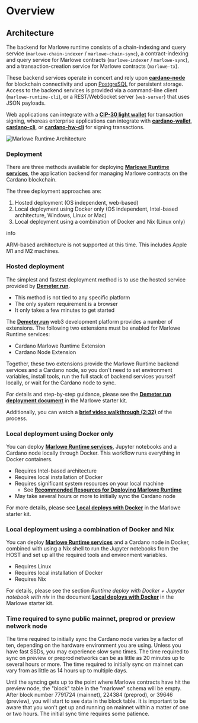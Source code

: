 # Overview

## Architecture

The backend for Marlowe runtime consists of a chain-indexing and query service (`marlowe-chain-indexer` / `marlowe-chain-sync`), a contract-indexing and query service for Marlowe contracts (`marlowe-indexer` / `marlowe-sync`), and a transaction-creation service for Marlowe contracts (`marlowe-tx`).&#x20;

These backend services operate in concert and rely upon [**cardano-node**](https://github.com/input-output-hk/cardano-node/blob/master/README.rst) for blockchain connectivity and upon [PostgreSQL](https://www.postgresql.org/) for persistent storage. Access to the backend services is provided via a command-line client (`marlowe-runtime-cli`), or a REST/WebSocket server (`web-server`) that uses JSON payloads.&#x20;

Web applications can integrate with a [**CIP-30 light wallet**](https://cips.cardano.org/cips/cip30/) for transaction signing, whereas enterprise applications can integrate with [**cardano-wallet**](https://github.com/input-output-hk/cardano-wallet/blob/master/README.md), [**cardano-cli**](https://github.com/input-output-hk/cardano-node/blob/master/cardano-cli/README.md), or [**cardano-hw-cli**](https://github.com/vacuumlabs/cardano-hw-cli/blob/develop/README.md) for signing transactions.

![Marlowe Runtime Architecture](https://docs.marlowe.iohk.io/assets/images/Marlowe-Runtime-Architecture-31-Jan-2024-96a2a56901d6ef3b014a1c1f4b480e87.png)

### Deployment <a href="#overview-of-marlowe-architecture" id="overview-of-marlowe-architecture"></a>

There are three methods available for deploying [**Marlowe Runtime services**](https://docs.marlowe.iohk.io/docs/platform-and-architecture/architecture), the application backend for managing Marlowe contracts on the Cardano blockchain.

The three deployment approaches are:

1. Hosted deployment (OS independent, web-based)
2. Local deployment using Docker only (OS independent, Intel-based architecture, Windows, Linux or Mac)
3. Local deployment using a combination of Docker and Nix (Linux only)

info

ARM-based architecture is not supported at this time. This includes Apple M1 and M2 machines.

### Hosted deployment[​](https://docs.marlowe.iohk.io/tutorials/guides/deployment-options#hosted-deployment) <a href="#hosted-deployment" id="hosted-deployment"></a>

The simplest and fastest deployment method is to use the hosted service provided by [**Demeter.run**](https://demeter.run/).

* This method is not tied to any specific platform
* The only system requirement is a browser
* It only takes a few minutes to get started

The [**Demeter.run**](https://demeter.run/) web3 development platform provides a number of extensions. The following two extensions must be enabled for Marlowe Runtime services:

* Cardano Marlowe Runtime Extension
* Cardano Node Extension

Together, these two extensions provide the Marlowe Runtime backend services and a Cardano node, so you don't need to set environment variables, install tools, run the full stack of backend services yourself locally, or wait for the Cardano node to sync.

For details and step-by-step guidance, please see the [**Demeter run deployment document**](https://github.com/input-output-hk/marlowe-starter-kit/blob/main/docs/demeter-run.md) in the Marlowe starter kit.

Additionally, you can watch a [**brief video walkthrough (2:32)**](https://www.youtube.com/watch?v=IHfVRO\_7KeM\&list=PLnPTB0CuBOByGbvUmubLs0a3Y0b\_HqGPD\&index=3) of the process.

### Local deployment using Docker only[​](https://docs.marlowe.iohk.io/tutorials/guides/deployment-options#local-deployment-using-docker-only) <a href="#local-deployment-using-docker-only" id="local-deployment-using-docker-only"></a>

You can deploy [**Marlowe Runtime services**](https://docs.marlowe.iohk.io/docs/platform-and-architecture/architecture), Jupyter notebooks and a Cardano node locally through Docker. This workflow runs everything in Docker containers.

* Requires Intel-based architecture
* Requires local installation of Docker
* Requires significant system resources on your local machine
  * See [**Recommended Resources for Deploying Marlowe Runtime**](https://github.com/input-output-hk/marlowe-cardano/blob/main/marlowe-runtime/doc/resources.md)
* May take several hours or more to initially sync the Cardano node

For more details, please see [**Local deploys with Docker**](https://github.com/input-output-hk/marlowe-starter-kit/blob/main/docs/docker.md) in the Marlowe starter kit.

### Local deployment using a combination of Docker and Nix[​](https://docs.marlowe.iohk.io/tutorials/guides/deployment-options#local-deployment-using-a-combination-of-docker-and-nix) <a href="#local-deployment-using-a-combination-of-docker-and-nix" id="local-deployment-using-a-combination-of-docker-and-nix"></a>

You can deploy [**Marlowe Runtime services**](https://docs.marlowe.iohk.io/docs/platform-and-architecture/architecture) and a Cardano node in Docker, combined with using a Nix shell to run the Jupyter notebooks from the HOST and set up all the required tools and environment variables.

* Requires Linux
* Requires local installation of Docker
* Requires Nix

For details, please see the section _Runtime deploy with Docker + Jupyter notebook with nix_ in the document [**Local deploys with Docker**](https://github.com/input-output-hk/marlowe-starter-kit/blob/main/docs/docker.md#runtime-deploy-with-docker--jupyter-notebook-with-nix) in the Marlowe starter kit.

### Time required to sync public mainnet, preprod or preview network node[​](https://docs.marlowe.iohk.io/tutorials/guides/deployment-options#time-required-to-sync-public-mainnet-preprod-or-preview-network-node) <a href="#time-required-to-sync-public-mainnet-preprod-or-preview-network-node" id="time-required-to-sync-public-mainnet-preprod-or-preview-network-node"></a>

The time required to initially sync the Cardano node varies by a factor of ten, depending on the hardware environment you are using. Unless you have fast SSDs, you may experience slow sync times. The time required to sync on preview or preprod networks can be as little as 20 minutes up to several hours or more. The time required to initially sync on mainnet can vary from as little as 14 hours up to multiple days.

Until the syncing gets up to the point where Marlowe contracts have hit the preview node, the "block" table in the "marlowe" schema will be empty. After block number 7791724 (mainnet), 224384 (preprod), or 39646 (preview), you will start to see data in the block table. It is important to be aware that you won’t get up and running on mainnet within a matter of one or two hours. The initial sync time requires some patience.

